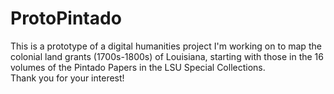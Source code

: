 # ProtoPintado
This is a prototype of a digital humanities project I'm working on to map the colonial land grants (1700s-1800s) of Louisiana, starting with those in the 16 volumes of the Pintado Papers in the LSU Special Collections.<br/>Thank you for your interest!
